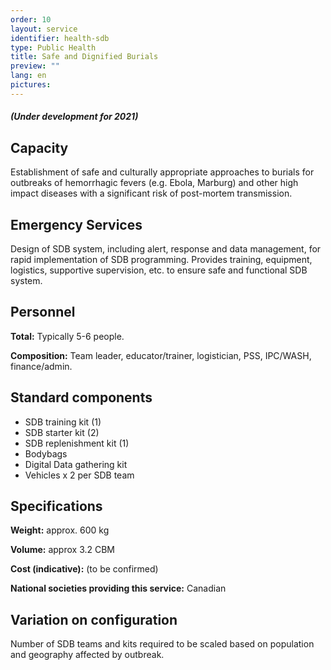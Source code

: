 ```yaml
---
order: 10
layout: service
identifier: health-sdb
type: Public Health
title: Safe and Dignified Burials
preview: ""
lang: en
pictures:
---
```


##### _**(Under development for 2021)**_

## Capacity

Establishment of safe and culturally appropriate approaches to burials for outbreaks of hemorrhagic fevers (e.g. Ebola, Marburg) and other high impact diseases with a significant risk of post-mortem transmission.

## Emergency Services

Design of SDB system, including alert, response and data management, for rapid implementation of SDB programming. Provides training, equipment, logistics, supportive supervision, etc. to ensure safe and functional SDB system.

## Personnel

**Total:** Typically 5-6 people.

**Composition:** Team leader, educator/trainer, logistician, PSS, IPC/WASH, finance/admin.

## Standard components

- SDB training kit (1)
- SDB starter kit (2)
- SDB replenishment kit (1)
- Bodybags
- Digital Data gathering kit 
- Vehicles x 2 per SDB team


## Specifications

**Weight:** approx. 600 kg

**Volume:** approx 3.2 CBM

**Cost (indicative):** (to be confirmed)

**National societies providing this service:** Canadian

## Variation on configuration

Number of SDB teams and kits required to be scaled based on population and geography affected by outbreak.